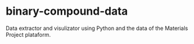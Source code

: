 # binary-compound-data
Data extractor and visulizator using Python and the data of the Materials Project plataform.
